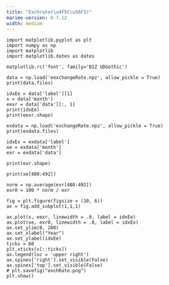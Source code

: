 ```yaml
---
title: "Exchrate(\u4F5C\u56F3)"
marimo-version: 0.7.12
width: medium
---
```


```{.python.marimo}
import matplotlib.pyplot as plt
import numpy as np
import matplotlib
import matplotlib.dates as dates

matplotlib.rc('font', family='BIZ UDGothic')
```

```{.python.marimo}
data = np.load('eexchangeRate.npz', allow_pickle = True)
print(data.files)
```

```{.python.marimo}
idxEe = data['label'][1]
x = data['month']
eexr = data['data'][:, 1]
print(idxEe)
print(eexr.shape)
```

```{.python.marimo}
exdata = np.load('exchangeRate.npz', allow_pickle = True)
print(exdata.files)
```

```{.python.marimo}
idxEx = exdata['label']
xe = exdata['month']
exr = exdata['data']
```

```{.python.marimo}
print(exr.shape)
```

```{.python.marimo}
print(xe[480:492])
```

```{.python.marimo}
norm = np.average(exr[480:492])
exr0 = 100 * norm / exr 
```

```{.python.marimo}
fig = plt.figure(figsize = (10, 6)) 
ax = fig.add_subplot(1,1,1)

ax.plot(x, eexr, linewidth = .8, label = idxEe)
ax.plot(xe, exr0, linewidth = .8, label = idxEx)
ax.set_ylim(0, 280)
ax.set_xlabel("Year")
ax.set_ylabel(idxEe)
ticks = 60
plt.xticks(x[::ticks])
ax.legend(loc = 'upper right')
ax.spines['right'].set_visible(False) 
ax.spines['top'].set_visible(False) 
# plt.savefig("exchRate.png")   
plt.show()
```